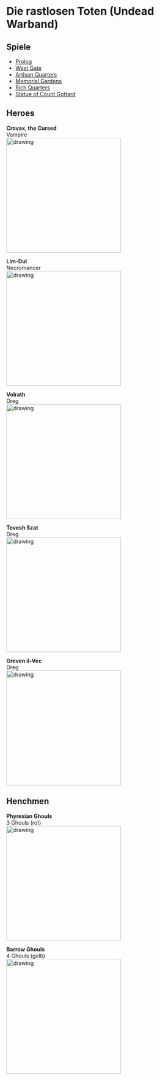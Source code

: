 # Die rastlosen Toten (Undead Warband)
## Spiele
 - [Prolog](Vampire_Diaries.md#prolog)  
 - [West Gate](Vampire_Diaries.md#west-gate)  
 - [Artisan Quarters](Vampire_Diaries.md#artisan-quarters)  
 - [Memorial Gardens](Vampire_Diaries.md#memorial-gardens)
 - [Rich Quarters](Vampire_Diaries.md#rich-quarters)
 - [Statue of Count Gottard](Vampire_Diaries.md#statue-of-count-gottard)

## Heroes
**Crovax, the Cursed**  
Vampire  
<img src="Pics/IMG_20210529_122037.jpg" alt="drawing" width="300"/>

**Lim-Dul**  
Necromancer  
<img src="Pics/IMG_20210529_122026.jpg" alt="drawing" width="300"/>

**Volrath**  
Dreg  
<img src="Pics/IMG_20210529_121935.jpg" alt="drawing" width="300"/>

**Tevesh Szat**  
Dreg  
<img src="Pics/IMG_20210529_121958.jpg" alt="drawing" width="300"/>

**Greven il-Vec**  
Dreg  
<img src="Pics/IMG_20210529_121912.jpg" alt="drawing" width="300"/>

## Henchmen
**Phyrexian Ghouls**  
3 Ghouls (rot)  
<img src="Pics/IMG_20210529_122231.jpg" alt="drawing" width="300"/>

**Barrow Ghouls**  
4 Ghouls (gelb)  
<img src="Pics/IMG_20210529_122124.jpg" alt="drawing" width="300"/>
